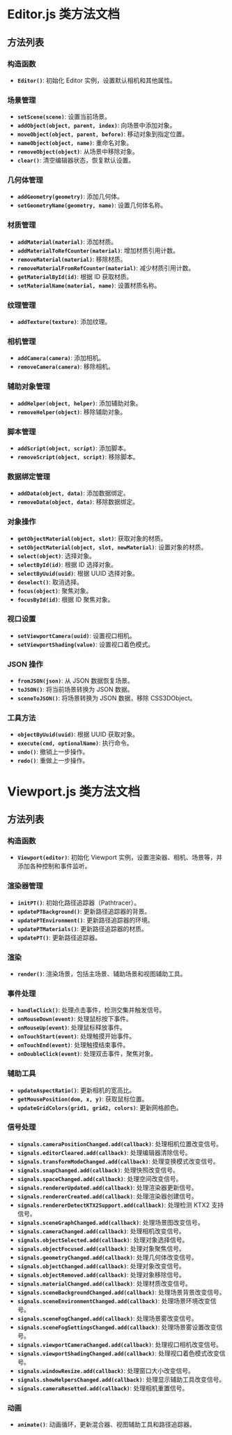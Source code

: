 # Editor.js 类方法文档

## 方法列表

### 构造函数
- **`Editor()`**: 初始化 Editor 实例，设置默认相机和其他属性。

### 场景管理
- **`setScene(scene)`**: 设置当前场景。
- **`addObject(object, parent, index)`**: 向场景中添加对象。
- **`moveObject(object, parent, before)`**: 移动对象到指定位置。
- **`nameObject(object, name)`**: 重命名对象。
- **`removeObject(object)`**: 从场景中移除对象。
- **`clear()`**: 清空编辑器状态，恢复默认设置。

### 几何体管理
- **`addGeometry(geometry)`**: 添加几何体。
- **`setGeometryName(geometry, name)`**: 设置几何体名称。

### 材质管理
- **`addMaterial(material)`**: 添加材质。
- **`addMaterialToRefCounter(material)`**: 增加材质引用计数。
- **`removeMaterial(material)`**: 移除材质。
- **`removeMaterialFromRefCounter(material)`**: 减少材质引用计数。
- **`getMaterialById(id)`**: 根据 ID 获取材质。
- **`setMaterialName(material, name)`**: 设置材质名称。

### 纹理管理
- **`addTexture(texture)`**: 添加纹理。

### 相机管理
- **`addCamera(camera)`**: 添加相机。
- **`removeCamera(camera)`**: 移除相机。

### 辅助对象管理
- **`addHelper(object, helper)`**: 添加辅助对象。
- **`removeHelper(object)`**: 移除辅助对象。

### 脚本管理
- **`addScript(object, script)`**: 添加脚本。
- **`removeScript(object, script)`**: 移除脚本。

### 数据绑定管理
- **`addData(object, data)`**: 添加数据绑定。
- **`removeData(object, data)`**: 移除数据绑定。

### 对象操作
- **`getObjectMaterial(object, slot)`**: 获取对象的材质。
- **`setObjectMaterial(object, slot, newMaterial)`**: 设置对象的材质。
- **`select(object)`**: 选择对象。
- **`selectById(id)`**: 根据 ID 选择对象。
- **`selectByUuid(uuid)`**: 根据 UUID 选择对象。
- **`deselect()`**: 取消选择。
- **`focus(object)`**: 聚焦对象。
- **`focusById(id)`**: 根据 ID 聚焦对象。

### 视口设置
- **`setViewportCamera(uuid)`**: 设置视口相机。
- **`setViewportShading(value)`**: 设置视口着色模式。

### JSON 操作
- **`fromJSON(json)`**: 从 JSON 数据恢复场景。
- **`toJSON()`**: 将当前场景转换为 JSON 数据。
- **`sceneToJSON()`**: 将场景转换为 JSON 数据，移除 CSS3DObject。

### 工具方法
- **`objectByUuid(uuid)`**: 根据 UUID 获取对象。
- **`execute(cmd, optionalName)`**: 执行命令。
- **`undo()`**: 撤销上一步操作。
- **`redo()`**: 重做上一步操作。




# Viewport.js 类方法文档

## 方法列表

### 构造函数
- **`Viewport(editor)`**: 初始化 Viewport 实例，设置渲染器、相机、场景等，并添加各种控制和事件监听。

### 渲染器管理
- **`initPT()`**: 初始化路径追踪器（Pathtracer）。
- **`updatePTBackground()`**: 更新路径追踪器的背景。
- **`updatePTEnvironment()`**: 更新路径追踪器的环境。
- **`updatePTMaterials()`**: 更新路径追踪器的材质。
- **`updatePT()`**: 更新路径追踪器。

### 渲染
- **`render()`**: 渲染场景，包括主场景、辅助场景和视图辅助工具。

### 事件处理
- **`handleClick()`**: 处理点击事件，检测交集并触发信号。
- **`onMouseDown(event)`**: 处理鼠标按下事件。
- **`onMouseUp(event)`**: 处理鼠标释放事件。
- **`onTouchStart(event)`**: 处理触摸开始事件。
- **`onTouchEnd(event)`**: 处理触摸结束事件。
- **`onDoubleClick(event)`**: 处理双击事件，聚焦对象。

### 辅助工具
- **`updateAspectRatio()`**: 更新相机的宽高比。
- **`getMousePosition(dom, x, y)`**: 获取鼠标位置。
- **`updateGridColors(grid1, grid2, colors)`**: 更新网格颜色。

### 信号处理
- **`signals.cameraPositionChanged.add(callback)`**: 处理相机位置改变信号。
- **`signals.editorCleared.add(callback)`**: 处理编辑器清除信号。
- **`signals.transformModeChanged.add(callback)`**: 处理变换模式改变信号。
- **`signals.snapChanged.add(callback)`**: 处理快照改变信号。
- **`signals.spaceChanged.add(callback)`**: 处理空间改变信号。
- **`signals.rendererUpdated.add(callback)`**: 处理渲染器更新信号。
- **`signals.rendererCreated.add(callback)`**: 处理渲染器创建信号。
- **`signals.rendererDetectKTX2Support.add(callback)`**: 处理检测 KTX2 支持信号。
- **`signals.sceneGraphChanged.add(callback)`**: 处理场景图改变信号。
- **`signals.cameraChanged.add(callback)`**: 处理相机改变信号。
- **`signals.objectSelected.add(callback)`**: 处理对象选择信号。
- **`signals.objectFocused.add(callback)`**: 处理对象聚焦信号。
- **`signals.geometryChanged.add(callback)`**: 处理几何体改变信号。
- **`signals.objectChanged.add(callback)`**: 处理对象改变信号。
- **`signals.objectRemoved.add(callback)`**: 处理对象移除信号。
- **`signals.materialChanged.add(callback)`**: 处理材质改变信号。
- **`signals.sceneBackgroundChanged.add(callback)`**: 处理场景背景改变信号。
- **`signals.sceneEnvironmentChanged.add(callback)`**: 处理场景环境改变信号。
- **`signals.sceneFogChanged.add(callback)`**: 处理场景雾改变信号。
- **`signals.sceneFogSettingsChanged.add(callback)`**: 处理场景雾设置改变信号。
- **`signals.viewportCameraChanged.add(callback)`**: 处理视口相机改变信号。
- **`signals.viewportShadingChanged.add(callback)`**: 处理视口着色模式改变信号。
- **`signals.windowResize.add(callback)`**: 处理窗口大小改变信号。
- **`signals.showHelpersChanged.add(callback)`**: 处理显示辅助工具改变信号。
- **`signals.cameraResetted.add(callback)`**: 处理相机重置信号。

### 动画
- **`animate()`**: 动画循环，更新混合器、视图辅助工具和路径追踪器。
